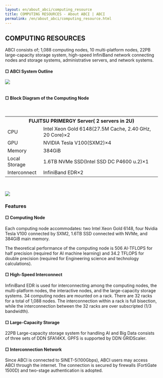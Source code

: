 ```yaml
---
layout: en/about_abci/computing_resource
title: COMPUTING RESOURCES - About ABCI | ABCI
permalink: /en/about_abci/computing_resource.html
---
```


<h2 class="h2">COMPUTING RESOURCES</h2>

<div class="lead_text">
ABCI consists of; 1,088 computing nodes, 10 multi-platform nodes, 22PB large-capacity storage system, high-speed InfiniBand network connecting nodes and storage systems, administrative servers, and network systems.</div>


<h4 class="h4">&#9633; ABCI System Outline</h4>
<img src="../../img/about_abci/computing/en_img1.png" /><br />

<br />


<h4 class="h4">&#9633; Block Diagram of the Computing Node</h4>
<br />
<table class="table">
<tr>
<th colspan="2">FUJITSU PRIMERGY Server( 2 servers in 2U)</th>
</tr>
<tr>
<td>CPU</td>
<td>Intel Xeon Gold 6148(27.5M Cache, 2.40 GHz, 20 Core)&times;2</td>
</tr>
<tr>
<td>GPU</td>
<td>NVIDIA Tesla V100(SXM2)&times;4</td>
</tr>
<tr>
<td>Memory</td>
<td>384GiB</td>
</tr>
<tr>
<td>Local Storage</td>
<td>1.6TB NVMe SSD(Intel SSD DC P4600 u.2)&times;1</td>
</tr>
<tr>
<td>Interconnect</td>
<td>InfiniBand EDR&times;2</td>
</tr>

</table>

<br />


<img src="../../img/about_abci/computing/img2.png" /><br />
<h3 class="h3">Features</h3>

<h4 class="h4">&#9633; Computing Node</h4>
<p class="c">
Each computing node accommodates: two Intel Xeon Gold 6148, four Nvidia Tesla V100 connected by SXM2, 1.6TB SSD connected with NVMe, and 384GiB main memory.<br />

The theoretical performance of the computing node is 506 AI-TFLOPS for half precision (required for AI machine learning) and 34.2 TFLOPS for double precision (required for Engineering science and technology calculations).

</p>

<h4 class="h4">&#9633; High-Speed Interconnect</h4>
<p class="c">InfiniBand EDR is used for interconnecting among the computing nodes, the multi-platform nodes, the interactive nodes, and the large-capacity storage systems. 34 computing nodes are mounted on a rack.  There are 32 racks for a total of 1,088 nodes. The interconnection within a rack is full bisection, while the interconnection between the 32 racks are over subscripted (1/3 bandwidth).</p>

<h4 class="h4">&#9633; Large-Capacity Storage</h4>
<p class="c">22PB Large-capacity storage system for handling AI and Big Data consists of three sets of DDN SFA14KX. GPFS is supported by DDN GRIDScaler.</p>

<h4 class="h4">&#9633; Interconnection Network</h4>
<p class="c">Since ABCI is connected to SINET-5(100Gbps), ABCI users may access ABCI through the internet. The connection is secured by firewalls (FortiGate 1500D) and two-stage authentication is adopted.</p>


